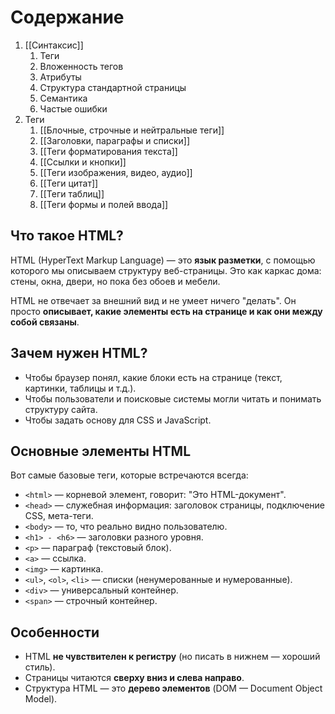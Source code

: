 # Содержание

1. [[Синтаксис]]
	1. Теги
	2. Вложенность тегов
	3. Атрибуты
	4. Структура стандартной страницы
	5. Семантика
	6. Частые ошибки
2. Теги
	1. [[Блочные, строчные и нейтральные теги]]
	2. [[Заголовки, параграфы и списки]]
	3. [[Теги форматирования текста]]
	4. [[Ссылки и кнопки]]
	5. [[Теги изображения, видео, аудио]]
	6. [[Теги цитат]]
	7. [[Теги таблиц]]
	8. [[Теги формы и полей ввода]]



## Что такое HTML?

HTML (HyperText Markup Language) — это **язык разметки**, с помощью которого мы описываем структуру веб-страницы. Это как каркас дома: стены, окна, двери, но пока без обоев и мебели.

HTML не отвечает за внешний вид и не умеет ничего "делать". Он просто **описывает, какие элементы есть на странице и как они между собой связаны**.

## Зачем нужен HTML?

- Чтобы браузер понял, какие блоки есть на странице (текст, картинки, таблицы и т.д.).
- Чтобы пользователи и поисковые системы могли читать и понимать структуру сайта.
- Чтобы задать основу для CSS и JavaScript.

## Основные элементы HTML

Вот самые базовые теги, которые встречаются всегда:

- `<html>` — корневой элемент, говорит: "Это HTML-документ".
- `<head>` — служебная информация: заголовок страницы, подключение CSS, мета-теги.
- `<body>` — то, что реально видно пользователю.
- `<h1> - <h6>` — заголовки разного уровня.
- `<p>` — параграф (текстовый блок).
- `<a>` — ссылка.
- `<img>` — картинка.
- `<ul>`, `<ol>`, `<li>` — списки (ненумерованные и нумерованные).
- `<div>` — универсальный контейнер.
- `<span>` — строчный контейнер.

## Особенности 

- HTML **не чувствителен к регистру** (но писать в нижнем — хороший стиль).
- Страницы читаются **сверху вниз и слева направо**.
- Структура HTML — это **дерево элементов** (DOM — Document Object Model).


